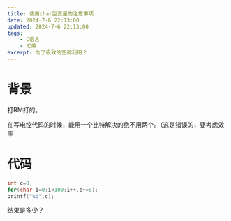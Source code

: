 ```yaml
---
title: 使用char型变量的注意事项
date: 2024-7-6 22:13:00
updated: 2024-7-6 22:13:00
tags:  
    - C语言
    - 汇编
excerpt: 为了极致的空间利用？
---
```

# 背景
打RM打的。

在写电控代码的时候，能用一个比特解决的绝不用两个。（这是错误的，要考虑效率

# 代码
```C
int c=0;
for(char i=0;i<100;i++,c+=5);
printf("%d",c);
```

结果是多少？